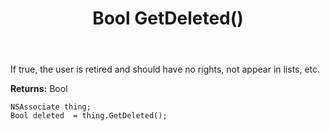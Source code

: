 ﻿---
uid: crmscript_ref_NSAssociate_GetDeleted
title: Bool GetDeleted()
intellisense: NSAssociate.GetDeleted
keywords: NSAssociate, GetDeleted
so.topic: reference
---

If true, the user is retired and should have no rights, not appear in lists, etc.

**Returns:** Bool


```crmscript
NSAssociate thing;
Bool deleted  = thing.GetDeleted();
```



